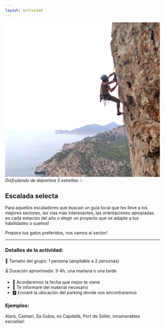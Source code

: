 ```yaml
---
layout: actividad
---
```


![Disfrutando de deportiva 5 estrellas ✨](./assets/img/deportiva-selecta.jpg)
*Disfrutando de deportiva 5 estrellas ✨*

## Escalada selecta

Para aquellos escaladores que buscan un guía local que les lleve a los mejores sectores, las vías más interesantes, las orientaciones apropiadas en cada estación del año o elegir un proyecto que se adapte a tus habilidades o sueños!

Prepara tus gatos preferidos, nos vamos al sector!

* * *

### Detalles de la actividad:<br>
👥 Tamaño del grupo: 1 persona (ampliable a 2 personas)

⏳ Duración aproximada: 3-4h, una mañana o una tarde

*	📅 Acordaremos la fecha que mejor te viene
*	🎒 Te informaré del material necesario
*	🅿️ Enviaré la ubicación del parking donde nos encontraremos

### Ejemplos:<br>
Alarò, Caimari, Sa Gubia, es Capdellà, Port de Sòller, innumerables escuelas!
